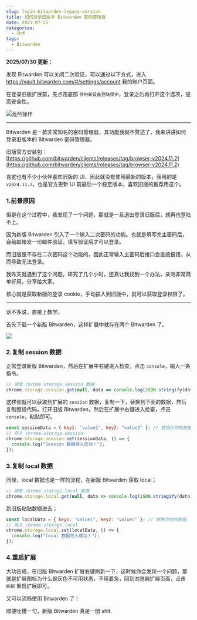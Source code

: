 ```yaml
---
slug: login-bitwarden-legacy-version
title: 如何登录旧版本 Bitwarden 密码管理器
date: 2025-07-25
categories: 
  - 技术
tags: 
  - Bitwarden
---
```


**2025/07/30 更新：**

发现 Bitwarden 可以关闭二次验证，可以通过以下方式，进入 https://vault.bitwarden.com/#/settings/account 我的账户页面。

在登录旧版扩展前，先点击底部 `停用新设备登陆保护`，登录之后再打开这个选项，提高安全性。

![危险操作](https://imgurl.zishu.me/2025/07/1753853607383.webp)

---

Bitwarden 是一款非常知名的密码管理器，其功能我就不赘述了，我来讲讲如何登录旧版本的 Bitwarden 密码管理器。

旧版官方安装包：[https://github.com/bitwarden/clients/releases/tag/browser-v2024.11.2](https://github.com/bitwarden/clients/releases/tag/browser-v2024.11.2)

肯定也有不少小伙伴喜欢旧版的 UI，因此就没有使用最新的版本，我用的是 `v2024.11.2`，也是官方更新 UI 前最后一个稳定版本，喜欢旧版的推荐用这个。

### 1.前景原因

但是在这个过程中，我发现了一个问题，那就是一旦退出登录旧版后，就再也登陆不上。

因为新版 Bitwarden 引入了一个输入二次密码的功能。也就是填写完主密码后，会给邮箱发一份邮件验证，填写验证后才可以登录。

而旧版是不存在二次密码这个功能的，因此正常输入主密码后接口会直接报错，从而导致无法登录。

我昨天就遇到了这个问题，研究了几个小时，还真让我找到一个办法，亲测非常简单好用，分享给大家。

核心就是获取新版的登录 cookie，手动插入到旧版中，就可以获取登录权限了。

---

话不多说，直接上教学。

首先下载一个新版 Bitwarden，这样扩展中就存在两个 Bitwarden 了。

![](https://imgurl.zishu.me/2025/07/1753405287321.webp)

### 2.复制 session 数据

正常登录新版 Bitwarden，然后在扩展中右键进入检查，点击 `console`，输入一条指令。

```js
// 读取 chrome.storage.session 数据
chrome.storage.session.get(null, data => console.log(JSON.stringify(data)));
```

这样你就可以获取到扩展的 `session` 数据，复制一下，替换到下面的数据，然后复制整段代码，打开旧版 Bitwarden，然后在扩展中右键进入检查，点击 `console`，粘贴即可。

```js
const sessionData = { key1: "value1", key2: "value2" }; // 替换为你的数据
// 存入 chrome.storage.session
chrome.storage.session.set(sessionData, () => {
  console.log("Session 数据导入成功！");
});
```

### 3.复制 local 数据

同理，local 数据也是一样的流程，在新版 Bitwarden 获取 local；

```js
// 读取 chrome.storage.local 数据
chrome.storage.local.get(null, data => console.log(JSON.stringify(data)));
```

到旧版粘贴数据进去；

```js
const localData = { key1: "value1", key2: "value2" }; // 替换为你的数据
// 存入 chrome.storage.local
chrome.storage.local.set(localData, () => {
  console.log("local 数据导入成功！");
});
```

### 4.重启扩展

大功告成，在旧版 Bitwarden 扩展右键刷新一下，这时候你会发现一个问题，那就是扩展图标为什么是灰色不可用状态，不用着急，回到浏览器扩展页面，点击 `刷新` 重启扩展即可。

又可以流畅使用 Bitwarden 了！

顺便吐槽一句，新版 Bitwarden 真是一团 shit.
